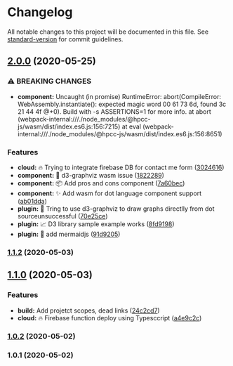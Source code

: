 # Changelog

All notable changes to this project will be documented in this file. See [standard-version](https://github.com/conventional-changelog/standard-version) for commit guidelines.

## [2.0.0](https://github.com/avimehenwal/mydocs/compare/v1.1.2...v2.0.0) (2020-05-25)


### ⚠ BREAKING CHANGES

* **component:** Uncaught (in promise) RuntimeError: abort(CompileError: WebAssembly.instantiate(): expected magic word 00 61 73 6d, found 3c 21 44 4f @+0). Build with -s ASSERTIONS=1 for more info.     at abort (webpack-internal:///./node_modules/@hpcc-js/wasm/dist/index.es6.js:156:7215)     at eval (webpack-internal:///./node_modules/@hpcc-js/wasm/dist/index.es6.js:156:8651)

### Features

* **cloud:** :fire: Trying to integrate firebase DB for contact me form ([3024616](https://github.com/avimehenwal/mydocs/commit/30246160eb695aaee9c2e10de756826bfc450a31))
* **component:** :construction: d3-graphviz wasm issue ([1822289](https://github.com/avimehenwal/mydocs/commit/18222895444520ea8c5ef249b8add787bc35f8b9))
* **component:** :package: Add pros and cons component ([7a60bec](https://github.com/avimehenwal/mydocs/commit/7a60bec962467dd7f8f97edc24ecafd5751eadb7))
* **component:** :sparkles: Add wasm for dot language component support ([ab01dda](https://github.com/avimehenwal/mydocs/commit/ab01ddaf478ffeb0386411a31cfcda24cf87aa15))
* **plugin:** :art: Tring to use d3-graphviz to draw graphs directlly from dot sourceunsuccessful ([70e25ce](https://github.com/avimehenwal/mydocs/commit/70e25ce724205dafc0a43c91e70e85ea531647be))
* **plugin:** :chart_with_upwards_trend: D3 library sample example works ([8fd9198](https://github.com/avimehenwal/mydocs/commit/8fd9198ed41e7f5742032f0dce048bedc1fbd9a8))
* **plugin:** :construction_worker: add mermaidjs ([91d9205](https://github.com/avimehenwal/mydocs/commit/91d920561044caa1de400c1ef330be573ad5fb2d))

### [1.1.2](https://github.com/avimehenwal/mydocs/compare/v1.1.0...v1.1.2) (2020-05-03)

## [1.1.0](https://github.com/avimehenwal/mydocs/compare/v1.0.2...v1.1.0) (2020-05-03)


### Features

* **build:** Add projetct scopes, dead links ([24c2cd7](https://github.com/avimehenwal/mydocs/commit/24c2cd74e2fa956deea6ddda266e938d4c2a0748))
* **cloud:** :fire: Firebase function deploy using Typesccript ([a4e9c2c](https://github.com/avimehenwal/mydocs/commit/a4e9c2c67bbaf5eff45baacfbb8ed3073fafb861))

### [1.0.2](https://github.com/avimehenwal/mydocs/compare/v1.0.1...v1.0.2) (2020-05-02)

### 1.0.1 (2020-05-02)
